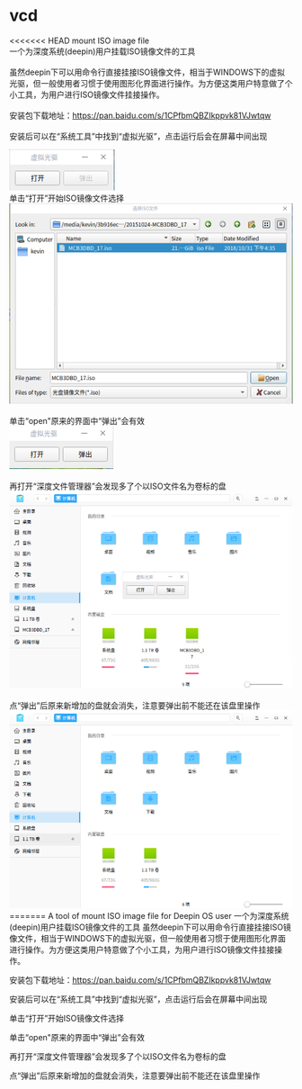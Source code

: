 # vcd
<<<<<<< HEAD
mount ISO image file
<br />
一个为深度系统(deepin)用户挂载ISO镜像文件的工具
<br/>
<br/>
虽然deepin下可以用命令行直接挂接ISO镜像文件，相当于WINDOWS下的虚拟光驱，但一般使用者习惯于使用图形化界面进行操作。为方便这类用户特意做了个小工具，为用户进行ISO镜像文件挂接操作。<br />
<br />
安装包下载地址：https://pan.baidu.com/s/1CPfbmQBZIkppvk81VJwtqw<br />
<br />
安装后可以在“系统工具”中找到“虚拟光驱”，点击运行后会在屏幕中间出现<br />

<img src="html_images/vcd_1.png"/>

<br />
单击“打开”开始ISO镜像文件选择<br />

<img src="html_images/vcd_2.png"/>
<br />
<br />
单击“open&quot;原来的界面中“弹出”会有效<br />

<img src="html_images/vcd_3.png"/>
<br />
<br />
再打开“深度文件管理器”会发现多了个以ISO文件名为卷标的盘<br />
<img src="html_images/vcd_4.png"/>
<br />
<br />
点“弹出”后原来新增加的盘就会消失，注意要弹出前不能还在该盘里操作<br />

<img src="html_images/vcd_5.png"/>
=======
A tool of mount ISO image file for Deepin OS user
一个为深度系统(deepin)用户挂载ISO镜像文件的工具
虽然deepin下可以用命令行直接挂接ISO镜像文件，相当于WINDOWS下的虚拟光驱，但一般使用者习惯于使用图形化界面进行操作。为方便这类用户特意做了个小工具，为用户进行ISO镜像文件挂接操作。

安装包下载地址：https://pan.baidu.com/s/1CPfbmQBZIkppvk81VJwtqw

安装后可以在“系统工具”中找到“虚拟光驱”，点击运行后会在屏幕中间出现
  

单击“打开”开始ISO镜像文件选择
  

单击“open"原来的界面中“弹出”会有效
  

再打开“深度文件管理器”会发现多了个以ISO文件名为卷标的盘
  

点“弹出”后原来新增加的盘就会消失，注意要弹出前不能还在该盘里操作
